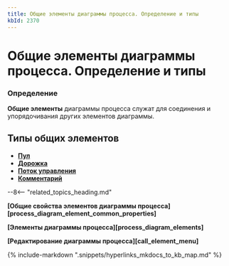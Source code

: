 ```yaml
---
title: Общие элементы диаграммы процесса. Определение и типы
kbId: 2370
---
```


# Общие элементы диаграммы процесса. Определение и типы

### Определение

**Общие элементы** диаграммы процесса служат для соединения и упорядочивания других элементов диаграммы.

## Типы общих элементов

- **[Пул](https://kb.comindware.ru/article.php?id=2366)**
- **[Дорожка](https://kb.comindware.ru/article.php?id=2369)**
- **[Поток управления](https://kb.comindware.ru/article.php?id=2368)**
- **[Комментарий](https://kb.comindware.ru/article.php?id=2367)**

--8<-- "related_topics_heading.md"

**[Общие свойства элементов диаграммы процесса][process_diagram_element_common_properties]**

**[Элементы диаграммы процесса][process_diagram_elements]**

**[Редактирование диаграммы процесса][call_element_menu]**

{% include-markdown ".snippets/hyperlinks_mkdocs_to_kb_map.md" %}
